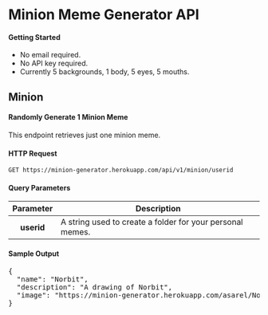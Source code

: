 <h1>Minion Meme Generator API</h1>

<h4>Getting Started</h4>

<ul>
  <li>No email required.</li>
  <li>No API key required.</li>
  <li>Currently 5 backgrounds, 1 body, 5 eyes, 5 mouths.</li>
</ul>

<h2>Minion</h2>
<h4>Randomly Generate 1 Minion Meme</h4>
<p>This endpoint retrieves just one minion meme.</p>

<h4>HTTP Request</h4>
<code>GET https://minion-generator.herokuapp.com/api/v1/minion/userid</code>

<h4>Query Parameters</h4>
<table>
  <thead>
    <tr>
      <th scope="col">Parameter</th>
      <th scope="col">Description</th>
    </tr>
  </thead>
  <tbody>
    <tr>
      <th scope="row">userid</th>
      <td>A string used to create a folder for your personal memes.</td>
    </tr>
  </tbody>
</table>

<h4>Sample Output</h4>
<pre>
{
  "name": "Norbit",
  "description": "A drawing of Norbit",
  "image": "https://minion-generator.herokuapp.com/asarel/Norbit.png"
}
</pre>

